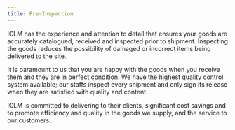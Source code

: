 ```yaml
---
title: Pre-Inspection
---
```


ICLM has the experience and attention to detail that ensures your goods are accurately catalogued, received and inspected prior to shipment. Inspecting the goods reduces the possibility of damaged or incorrect items being delivered to the site.

It is paramount to us that you are happy with the goods when you receive them and they are in perfect condition. We have the highest quality control system available; our staffs inspect every shipment and only sign its release when they are satisfied with quality and content.

ICLM is committed to delivering to their clients, significant cost savings and to promote efficiency and quality in the goods we supply, and the service to our customers.
